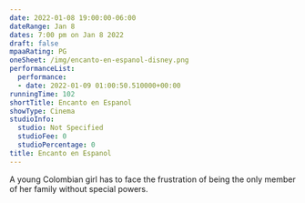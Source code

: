 ```yaml
---
date: 2022-01-08 19:00:00-06:00
dateRange: Jan 8
dates: 7:00 pm on Jan 8 2022
draft: false
mpaaRating: PG
oneSheet: /img/encanto-en-espanol-disney.png
performanceList:
  performance:
  - date: 2022-01-09 01:00:50.510000+00:00
runningTime: 102
shortTitle: Encanto en Espanol
showType: Cinema
studioInfo:
  studio: Not Specified
  studioFee: 0
  studioPercentage: 0
title: Encanto en Espanol
---
```


A young Colombian girl has to face the frustration of being the only member of her family without special powers.